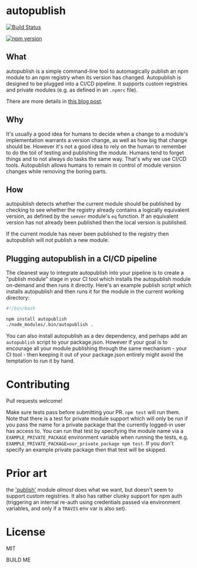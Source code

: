 # autopublish

[![Build Status](https://jenkins-external.tools.earnest.com/buildStatus/icon?job=meetearnest/autopublish/master)](https://jenkins.tools.earnest.com/blue/organizations/jenkins/meetearnest%2Fautopublish/activity/)

[![npm version](https://badge.fury.io/js/autopublish.svg)](https://badge.fury.io/js/autopublish)

## What
autopublish is a simple command-line tool to automagically publish an npm module to an npm registry when its version has changed. Autopublish is designed to be plugged into a CI/CD pipeline. It supports custom registries and private modules (e.g. as defined in an `.npmrc` file).

There are more details in [this blog post](https://medium.com/earnest-engineering/autopublish-your-npm-modules-1f0f5ebc64c5).

## Why
It's usually a good idea for humans to decide when a change to a module's implementation warrants a version change, as well as how big that change should be. However it's not a good idea to rely on the human to remember to do the toil of testing and publishing the module. Humans tend to forget things and to not always do tasks the same way. That's why we use CI/CD tools. Autopublish allows humans to remain in control of module version changes while removing the boring parts.

## How
autopublish detects whether the current module should be published by checking to see whether the registry already contains a logically equivalent version, as defined by the `semver` module's `eq` function. If an equivalent version has not already been published then the local version is published.

If the current module has never been published to the registry then autopublish will *not* publish a new module.

## Plugging autopublish in a CI/CD pipeline
The cleanest way to integrate autopublish into your pipeline is to create a "publish module" stage in your CI tool which installs the autopublish module on-demand and then runs it directly. Here's an example publish script which installs autopublish and then runs it for the module in the current working directory:
``` publish.sh
#!/bin/bash

npm install autopublish
./node_modules/.bin/autopublish .
```

You can also install autopublish as a dev dependency, and perhaps add an `autopublish` script to your package.json. However if your goal is to encourage all your module publishing through the same mechanism - your CI tool - then keeping it out of your package.json entirely might avoid the temptation to run it by hand.

# Contributing
Pull requests welcome!

Make sure tests pass before submitting your PR. `npm test` will run them. Note that there is a test for private module support which will only be run if you pass the name for a private package that the currently logged-in user has access to. You can run that test by specifying the module name via a `EXAMPLE_PRIVATE_PACKAGE` environment variable when running the tests, e.g. `EXAMPLE_PRIVATE_PACKAGE=our_private_package npm test`. If you don't specify an example private package then that test will be skipped.

# Prior art
the ['publish'](https://www.npmjs.com/package/publish) module *almost* does what we want, but doesn't seem to support custom registries. It also has rather clunky support for npm auth (triggering an internal re-auth using credentials passed via environment variables, and only if a `TRAVIS` env var is also set).

# License
MIT

BUILD ME
